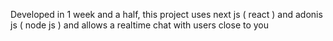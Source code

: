 Developed in 1 week and a half, this project uses next js ( react ) and adonis js ( node js ) and allows a realtime chat with users close to you